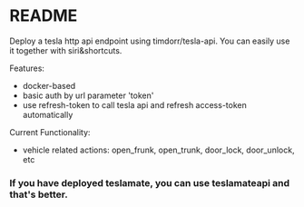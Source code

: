 # README

Deploy a tesla http api endpoint using timdorr/tesla-api. You can easily use it together with siri&shortcuts.

Features:
* docker-based
* basic auth by url parameter 'token'
* use refresh-token to call tesla api and refresh access-token automatically

Current Functionality:
* vehicle related actions: open_frunk, open_trunk, door_lock, door_unlock, etc

### If you have deployed teslamate, you can use teslamateapi and that's better.
